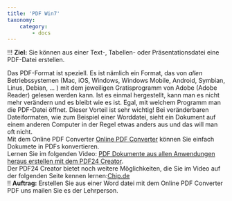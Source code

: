 ```yaml
---
title: 'PDF Win7'
taxonomy:
    category:
        - docs
---
```


!!! **Ziel:** Sie können aus einer Text-, Tabellen- oder Präsentationsdatei eine PDF-Datei erstellen.

Das PDF-Format ist speziell. Es ist nämlich ein Format, das von *allen* Betriebssystemen (Mac, iOS, Windows, Windows Mobile, Android, Symbian, Linus, Debian, ... ) mit dem jeweiligen Gratisprogramm von Adobe (Adobe Reader) gelesen werden kann. Ist es einmal hergestellt, kann man es nicht mehr verändern und es bleibt wie es ist. Egal, mit welchem Programm man die PDF-Datei öffnet. Dieser Vorteil ist sehr wichtig! Bei veränderbaren Dateiformaten, wie zum Beispiel einer Worddatei, sieht ein Dokument auf einem anderen Computer in der Regel etwas anders aus und das will man oft nicht.<br>
Mit dem Online PDF Converter [Online PDF Converter](https://de.pdf24.org/doc2pdf) können Sie einfach Dokumete in PDFs konvertieren.<br>
Lernen Sie im folgenden Video: [PDF Dokumente aus allen Anwendungen heraus erstellen mit dem PDF24 Creator](https://www.youtube.com/watch?v=zFZAAkcQE5w|). <br>Der PDF24 Creator bietet noch weitere Möglichkeiten, die Sie im Video auf der folgenden Seite kennen lernen:[Chip.de](http://www.chip.de/downloads/PDF24-Creator_43805654.html|)
<br>
!! **Auftrag:** Erstellen Sie aus einer Word datei mit dem Online PDF Converter PDF uns mailen Sie es der Lehrperson.
